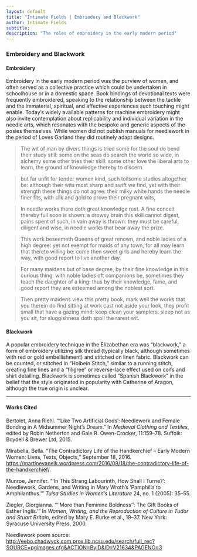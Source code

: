 ```yaml
---
layout: default
title: "Intimate Fields | Embriodery and Blackwork"
author: Intimate Fields
subtitle: 
description: "The roles of embroidery in the early modern period"
---
```

### Embroidery and Blackwork

#### Embroidery

Embroidery in the early modern period was the purview of women, and often served as a collective practice which could be undertaken in schoolhouse or in a domestic space. Book bindings of devotional texts were frequently embroidered, speaking to the relationship between the tactile and the immaterial, spiritual, and affective experiences such touching  might enable. Today’s widely available patterns for machine embroidery might also invite contemplation about replicability and individual variation in the needle arts, which resonates with the bespoke and generic aspects of the posies themselves. While women did not publish manuals for needlework in the period of Loves Garland they did routinely adapt designs.

>The wit of man by divers things is tried
>some for the soul do bend their study still:
>some on the seas do search the world so wide,
>in alchemy some other tries their skill:
>some other love the liberal arts to learn,
>the ground of knowledge thereby to discern.

>but far unfit for tender women kind,
>such toilsome studies altogether be:
>although their wits most sharp and swift we find,
>yet with their strength these things do not agree:
>their milky white hands the needle finer fits,
>with silk and gold to prove their pregnant wits,

>In needle works there doth great knowledge rest.
>A fine conceit thereby full soon is shown:
>a drowsy brain this skill cannot digest,
>pains spent of such, in vain away is thrown:
>they must be careful, diligent and wise,
>in needle works that bear away the prize.

>This work beseemeth Queens of great renown,
>and noble ladies of a high degree:
>yet not exempt for maids of any town,
>for all may learn that thereto willing be:
>come then sweet girls and hereby learn the way,
>with good report to live another day.

>For many maidens but of base degree,
>by their fine knowledge in this curious thing:
>with noble ladies oft companions be,
>sometimes they teach the daughter of a king:
>thus by their knowledge, fame, and good report
>they are esteemed among the noblest sort.

>Then pretty maidens view this pretty book,
>mark well the works that you therein do find
>sitting at work cast not aside your look,
>they profit small that have a gazing mind:
>keep clean your samplers, sleep not as you sit,
>for sluggishness doth spoil the rarest wit.

#### Blackwork

A popular embroidery technique in the Elizabethan era was “blackwork,” a form of embroidery utilizing silk thread (typically black, although sometimes with red or gold embellishment) and stitched on linen fabric. Blackwork can be counted, or stitched in “Holbein Stitch,” similar to a running stitch, creating fine lines and a “filigree” or reverse-lace effect used on coifs and shirt detailing. Blackwork is sometimes called “Spanish Blackwork” in the belief that the style originated in popularity with Catherine of Aragon, although the true origin is unclear.

***

#### Works Cited

Bertolet, Anna Riehl. “‘Like Two Artificial Gods’: Needlework and Female Bonding in A Midsummer Night’s Dream.” In *Medieval Clothing and Textiles*, edited by Robin Netherton and Gale R. Owen-Crocker, 11:159–78. Suffolk: Boydell & Brewer Ltd, 2015.

Mirabella, Bella. “The Contradictory Life of the Handkerchief – Early Modern Women: Lives, Texts, Objects,” September 18, 2016. https://martinevanelk.wordpress.com/2016/09/18/the-contradictory-life-of-the-handkerchief/.

Munroe, Jennifer. “‘In This Strang Labourinth, How Shall I Turne?’: Needlework, Gardens, and Writing in Mary Wroth’s ‘Pamphilia to Amphilanthus.’” *Tulsa Studies in Women’s Literature* 24, no. 1 (2005): 35–55.

Ziegler, Giorgianna. “‘’More than Feminine Boldness’’: The Gift Books of Esther Inglis.’” In *Women, Writing, and the Reproduction of Culture in Tudor and Stuart Britain*, edited by Mary E. Burke et al., 19–37. New York: Syracuse University Press, 2000.

Needlework poem source: http://eebo.chadwyck.com.prox.lib.ncsu.edu/search/full_rec?SOURCE=pgimages.cfg&ACTION=ByID&ID=V21634&PAGENO=3
